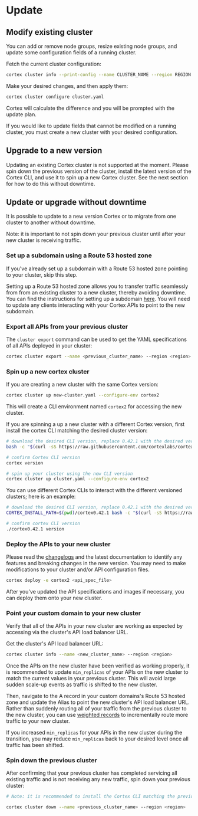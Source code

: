 # Update

## Modify existing cluster

You can add or remove node groups, resize existing node groups, and update some configuration fields of a running cluster.

Fetch the current cluster configuration:

```bash
cortex cluster info --print-config --name CLUSTER_NAME --region REGION > cluster.yaml
```

Make your desired changes, and then apply them:

```bash
cortex cluster configure cluster.yaml
```

Cortex will calculate the difference and you will be prompted with the update plan.

If you would like to update fields that cannot be modified on a running cluster, you must create a new cluster with your desired configuration.

## Upgrade to a new version

Updating an existing Cortex cluster is not supported at the moment. Please spin down the previous version of the cluster, install the latest version of the Cortex CLI, and use it to spin up a new Cortex cluster. See the next section for how to do this without downtime.

## Update or upgrade without downtime

It is possible to update to a new version Cortex or to migrate from one cluster to another without downtime.

Note: it is important to not spin down your previous cluster until after your new cluster is receiving traffic.

### Set up a subdomain using a Route 53 hosted zone

If you've already set up a subdomain with a Route 53 hosted zone pointing to your cluster, skip this step.

Setting up a Route 53 hosted zone allows you to transfer traffic seamlessly from from an existing cluster to a new cluster, thereby avoiding downtime. You can find the instructions for setting up a subdomain [here](../networking/custom-domain.md). You will need to update any clients interacting with your Cortex APIs to point to the new subdomain.

### Export all APIs from your previous cluster

The `cluster export` command can be used to get the YAML specifications of all APIs deployed in your cluster:

```bash
cortex cluster export --name <previous_cluster_name> --region <region>
```

### Spin up a new cortex cluster

If you are creating a new cluster with the same Cortex version:

```bash
cortex cluster up new-cluster.yaml --configure-env cortex2
```

This will create a CLI environment named `cortex2` for accessing the new cluster.

If you are spinning a up a new cluster with a different Cortex version, first install the cortex CLI matching the desired cluster version:

<!-- CORTEX_VERSION_README x2 -->

```bash
# download the desired CLI version, replace 0.42.1 with the desired version (Note the "v"):
bash -c "$(curl -sS https://raw.githubusercontent.com/cortexlabs/cortex/v0.42.1/get-cli.sh)"

# confirm Cortex CLI version
cortex version

# spin up your cluster using the new CLI version
cortex cluster up cluster.yaml --configure-env cortex2
```

You can use different Cortex CLIs to interact with the different versioned clusters; here is an example:

<!-- CORTEX_VERSION_README x4 -->

```bash
# download the desired CLI version, replace 0.42.1 with the desired version (Note the "v"):
CORTEX_INSTALL_PATH=$(pwd)/cortex0.42.1 bash -c "$(curl -sS https://raw.githubusercontent.com/cortexlabs/cortex/v0.42.1/get-cli.sh)"

# confirm cortex CLI version
./cortex0.42.1 version
```

### Deploy the APIs to your new cluster

Please read the [changelogs](https://github.com/cortexlabs/cortex/releases) and the latest documentation to identify any features and breaking changes in the new version. You may need to make modifications to your cluster and/or API configuration files.

```bash
cortex deploy -e cortex2 <api_spec_file>
```

After you've updated the API specifications and images if necessary, you can deploy them onto your new cluster.

### Point your custom domain to your new cluster

Verify that all of the APIs in your new cluster are working as expected by accessing via the cluster's API load balancer URL.

Get the cluster's API load balancer URL:

```bash
cortex cluster info --name <new_cluster_name> --region <region>
```

Once the APIs on the new cluster have been verified as working properly, it is recommended to update `min_replicas` of your APIs on the new cluster to match the current values in your previous cluster. This will avoid large sudden scale-up events as traffic is shifted to the new cluster.

Then, navigate to the A record in your custom domains's Route 53 hosted zone and update the Alias to point the new cluster's API load balancer URL. Rather than suddenly routing all of your traffic from the previous cluster to the new cluster, you can use [weighted records](https://docs.aws.amazon.com/Route53/latest/DeveloperGuide/routing-policy.html#routing-policy-weighted) to incrementally route more traffic to your new cluster.

If you increased `min_replicas` for your APIs in the new cluster during the transition, you may reduce `min_replicas` back to your desired level once all traffic has been shifted.

### Spin down the previous cluster

After confirming that your previous cluster has completed servicing all existing traffic and is not receiving any new traffic, spin down your previous cluster:

```bash
# Note: it is recommended to install the Cortex CLI matching the previous cluster's version to ensure proper deletion.

cortex cluster down --name <previous_cluster_name> --region <region>
```
